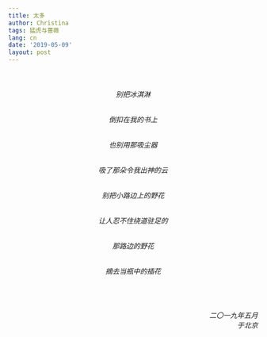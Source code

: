 ```yaml
---
title: 太多
author: Christina
tags: 猛虎与蔷薇
lang: cn
date: '2019-05-09'
layout: post
---
```



<h6 style="text-align:center">
<br>

别把冰淇淋<br><br>

倒扣在我的书上<br><br>

也别用那吸尘器<br><br>

吸了那朵令我出神的云<br><br>

别把小路边上的野花<br><br>

让人忍不住绕道驻足的<br><br>

那路边的野花<br><br>

摘去当瓶中的插花</h6><br>

<h6 style="text-align:right">二〇一九年五月<br>
    于北京</h6>
​    
